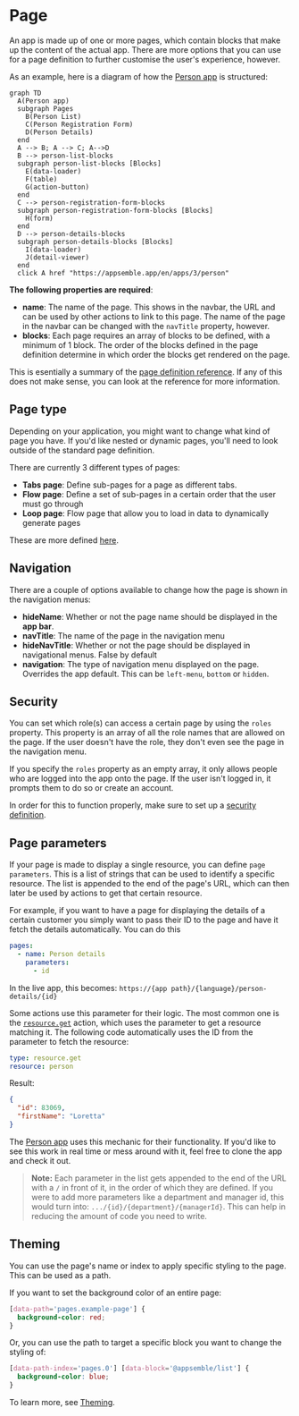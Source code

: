 # Page

An app is made up of one or more pages, which contain blocks that make up the content of the actual
app. There are more options that you can use for a page definition to further customise the user's
experience, however.

As an example, here is a diagram of how the [Person app](https://appsemble.app/en/apps/3/person) is
structured:

```mermaid
graph TD
  A(Person app)
  subgraph Pages
    B(Person List)
    C(Person Registration Form)
    D(Person Details)
  end
  A --> B; A --> C; A-->D
  B --> person-list-blocks
  subgraph person-list-blocks [Blocks]
    E(data-loader)
    F(table)
    G(action-button)
  end
  C --> person-registration-form-blocks
  subgraph person-registration-form-blocks [Blocks]
    H(form)
  end
  D --> person-details-blocks
  subgraph person-details-blocks [Blocks]
    I(data-loader)
    J(detail-viewer)
  end
  click A href "https://appsemble.app/en/apps/3/person"
```

**The following properties are required**:

- **name**: The name of the page. This shows in the navbar, the URL and can be used by other actions
  to link to this page. The name of the page in the navbar can be changed with the `navTitle`
  property, however.
- **blocks**: Each page requires an array of blocks to be defined, with a minimum of 1 block. The
  order of the blocks defined in the page definition determine in which order the blocks get
  rendered on the page.

This is esentially a summary of the
[page definition reference](../08-reference/app.mdx#-page-definition). If any of this does not make
sense, you can look at the reference for more information.

## Page type

Depending on your application, you might want to change what kind of page you have. If you'd like
nested or dynamic pages, you'll need to look outside of the standard page definition.

There are currently 3 different types of pages:

- **Tabs page**: Define sub-pages for a page as different tabs.
- **Flow page**: Define a set of sub-pages in a certain order that the user must go through
- **Loop page**: Flow page that allow you to load in data to dynamically generate pages

These are more defined [here](../03-guides/page-types.md).

## Navigation

There are a couple of options available to change how the page is shown in the navigation menus:

- **hideName**: Whether or not the page name should be displayed in the **app bar**.
- **navTitle**: The name of the page in the navigation menu
- **hideNavTitle**: Whether or not the page should be displayed in navigational menus. False by
  default
- **navigation**: The type of navigation menu displayed on the page. Overrides the app default. This
  can be `left-menu`, `bottom` or `hidden`.

## Security

You can set which role(s) can access a certain page by using the `roles` property. This property is
an array of all the role names that are allowed on the page. If the user doesn't have the role, they
don't even see the page in the navigation menu.

If you specify the `roles` property as an empty array, it only allows people who are logged into the
app onto the page. If the user isn't logged in, it prompts them to do so or create an account.

In order for this to function properly, make sure to set up a
[security definition](./security.md#security-definition).

## Page parameters

If your page is made to display a single resource, you can define `page parameters`. This is a list
of strings that can be used to identify a specific resource. The list is appended to the end of the
page's URL, which can then later be used by actions to get that certain resource.

For example, if you want to have a page for displaying the details of a certain customer you simply
want to pass their ID to the page and have it fetch the details automatically. You can do this

```yaml copy validate
pages:
  - name: Person details
    parameters:
      - id
```

In the live app, this becomes: `https://{app path}/{language}/person-details/{id}`

Some actions use this parameter for their logic. The most common one is the
[`resource.get`](../06-actions/resources.mdx#resourceget) action, which uses the parameter to get a
resource matching it. The following code automatically uses the ID from the parameter to fetch the
resource:

```yaml
type: resource.get
resource: person
```

Result:

```json
{
  "id": 83069,
  "firstName": "Loretta"
}
```

The [Person app](https://appsemble.app/en/apps/3/person) uses this mechanic for their functionality.
If you'd like to see this work in real time or mess around with it, feel free to clone the app and
check it out.

> **Note:** Each parameter in the list gets appended to the end of the URL with a `/` in front of
> it, in the order of which they are defined. If you were to add more parameters like a department
> and manager id, this would turn into: `.../{id}/{department}/{managerId}`. This can help in
> reducing the amount of code you need to write.

## Theming

You can use the page's name or index to apply specific styling to the page. This can be used as a
path.

If you want to set the background color of an entire page:

```css
[data-path='pages.example-page'] {
  background-color: red;
}
```

Or, you can use the path to target a specific block you want to change the styling of:

```css
[data-path-index='pages.0'] [data-block='@appsemble/list'] {
  background-color: blue;
}
```

To learn more, see [Theming](./theming.md#applying-themes-to-specific-blocks-or-pages).
